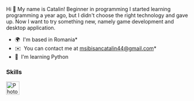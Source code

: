 Hi 👋 My name is Catalin!
Beginner in programming
I started learning programming a year ago, but I didn't choose the right technology and gave up. Now I want to try something new, namely game development and desktop application.
* 🌍  I'm based in Romania* 
* ✉️  You can contact me at [msibisancatalin44@gmail.com](mailto:msibisancatalin44@gmail.com)* 
* 🧠  I'm learning Python

### Skills

<p align="left"><a href="https://www.adobe.com/uk/products/photoshop.html" target="_blank" rel="noreferrer"><img src="https://raw.githubusercontent.com/danielcranney/readme-generator/main/public/icons/skills/photoshop-colored.svg" width="36" height="36" alt="Photoshop" /></a></p>
